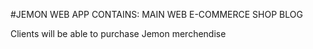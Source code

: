 #JEMON WEB APP
CONTAINS:
MAIN WEB
E-COMMERCE SHOP
BLOG

Clients will be able to purchase Jemon merchendise
